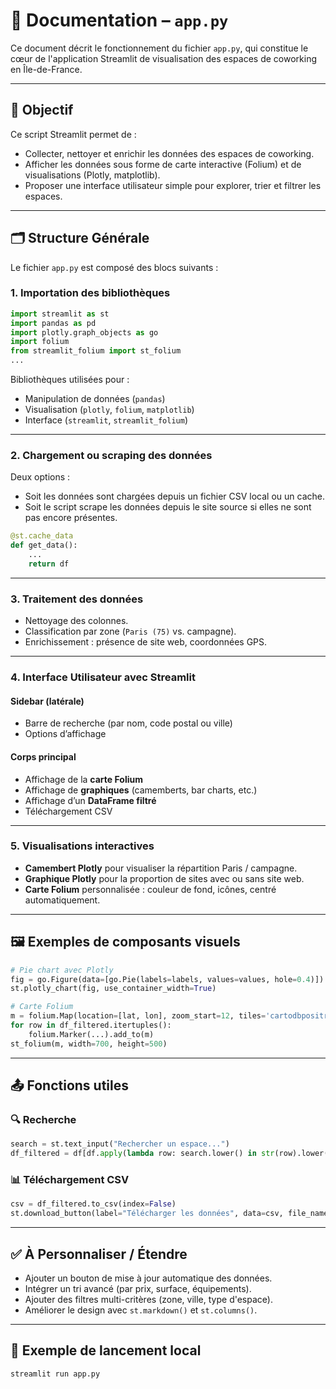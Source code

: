 # 🧾 Documentation – `app.py`

Ce document décrit le fonctionnement du fichier `app.py`, qui constitue le cœur de l'application Streamlit de visualisation des espaces de coworking en Île-de-France.

---

## 📌 Objectif

Ce script Streamlit permet de :

* Collecter, nettoyer et enrichir les données des espaces de coworking.
* Afficher les données sous forme de carte interactive (Folium) et de visualisations (Plotly, matplotlib).
* Proposer une interface utilisateur simple pour explorer, trier et filtrer les espaces.

---

## 🗂️ Structure Générale

Le fichier `app.py` est composé des blocs suivants :

### 1. **Importation des bibliothèques**

```python
import streamlit as st
import pandas as pd
import plotly.graph_objects as go
import folium
from streamlit_folium import st_folium
...
```

Bibliothèques utilisées pour :

* Manipulation de données (`pandas`)
* Visualisation (`plotly`, `folium`, `matplotlib`)
* Interface (`streamlit`, `streamlit_folium`)

---

### 2. **Chargement ou scraping des données**

Deux options :

* Soit les données sont chargées depuis un fichier CSV local ou un cache.
* Soit le script scrape les données depuis le site source si elles ne sont pas encore présentes.

```python
@st.cache_data
def get_data():
    ...
    return df
```

---

### 3. **Traitement des données**

* Nettoyage des colonnes.
* Classification par zone (`Paris (75)` vs. campagne).
* Enrichissement : présence de site web, coordonnées GPS.

---

### 4. **Interface Utilisateur avec Streamlit**

#### Sidebar (latérale)

* Barre de recherche (par nom, code postal ou ville)
* Options d’affichage

#### Corps principal

* Affichage de la **carte Folium**
* Affichage de **graphiques** (camemberts, bar charts, etc.)
* Affichage d’un **DataFrame filtré**
* Téléchargement CSV

---

### 5. **Visualisations interactives**

* **Camembert Plotly** pour visualiser la répartition Paris / campagne.
* **Graphique Plotly** pour la proportion de sites avec ou sans site web.
* **Carte Folium** personnalisée : couleur de fond, icônes, centré automatiquement.

---

## 🖼️ Exemples de composants visuels

```python
# Pie chart avec Plotly
fig = go.Figure(data=[go.Pie(labels=labels, values=values, hole=0.4)])
st.plotly_chart(fig, use_container_width=True)
```

```python
# Carte Folium
m = folium.Map(location=[lat, lon], zoom_start=12, tiles='cartodbpositron')
for row in df_filtered.itertuples():
    folium.Marker(...).add_to(m)
st_folium(m, width=700, height=500)
```

---

## 📤 Fonctions utiles

### 🔍 Recherche

```python
search = st.text_input("Rechercher un espace...")
df_filtered = df[df.apply(lambda row: search.lower() in str(row).lower(), axis=1)]
```

### 📊 Téléchargement CSV

```python
csv = df_filtered.to_csv(index=False)
st.download_button(label="Télécharger les données", data=csv, file_name='coworking.csv')
```

---

## ✅ À Personnaliser / Étendre

* Ajouter un bouton de mise à jour automatique des données.
* Intégrer un tri avancé (par prix, surface, équipements).
* Ajouter des filtres multi-critères (zone, ville, type d'espace).
* Améliorer le design avec `st.markdown()` et `st.columns()`.

---

## 🧪 Exemple de lancement local

```bash
streamlit run app.py
```
